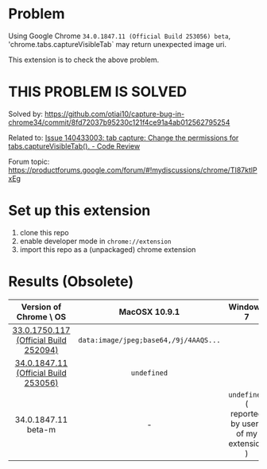 # Problem
Using Google Chrome `34.0.1847.11 (Official Build 253056) beta`,
'chrome.tabs.captureVisibleTab` may return unexpected image uri.

This extension is to check the above problem.

# THIS PROBLEM IS SOLVED

Solved by: https://github.com/otiai10/capture-bug-in-chrome34/commit/8fd72037b95230c121f4ce91a4ab012562795254

Related to: [Issue 140433003: tab capture: Change the permissions for tabs.captureVisibleTab(). - Code Review](https://codereview.chromium.org/140433003)

Forum topic: https://productforums.google.com/forum/#!mydiscussions/chrome/TI87ktlPxEg

# Set up this extension

1. clone this repo
2. enable developer mode in `chrome://extension`
3. import this repo as a (unpackaged) chrome extension

# Results (Obsolete)

| Version of Chrome \ OS | MacOSX 10.9.1 | Windows 7 |
|:----------------------:|:-------------:|:---------:|
| [33.0.1750.117 (Official Build 252094)](https://www.google.com/intl/en/chrome/browser/) | `data:image/jpeg;base64,/9j/4AAQS...` | |
| [34.0.1847.11 (Official Build 253056)](https://www.google.com/intl/en/chrome/browser/beta.html) | `undefined` | |
| 34.0.1847.11 beta-m | - | `undefined` ( reported by users of my extension ) |
